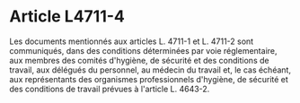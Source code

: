 # Article L4711-4

Les documents mentionnés aux articles L. 4711-1 et L. 4711-2 sont communiqués, dans des conditions déterminées par voie réglementaire, aux membres des comités d'hygiène, de sécurité et des conditions de travail, aux délégués du personnel, au médecin du travail et, le cas échéant, aux représentants des organismes professionnels d'hygiène, de sécurité et des conditions de travail prévues à l'article L. 4643-2.